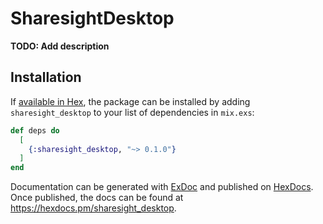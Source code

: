 # SharesightDesktop

**TODO: Add description**

## Installation

If [available in Hex](https://hex.pm/docs/publish), the package can be installed
by adding `sharesight_desktop` to your list of dependencies in `mix.exs`:

```elixir
def deps do
  [
    {:sharesight_desktop, "~> 0.1.0"}
  ]
end
```

Documentation can be generated with [ExDoc](https://github.com/elixir-lang/ex_doc)
and published on [HexDocs](https://hexdocs.pm). Once published, the docs can
be found at <https://hexdocs.pm/sharesight_desktop>.

